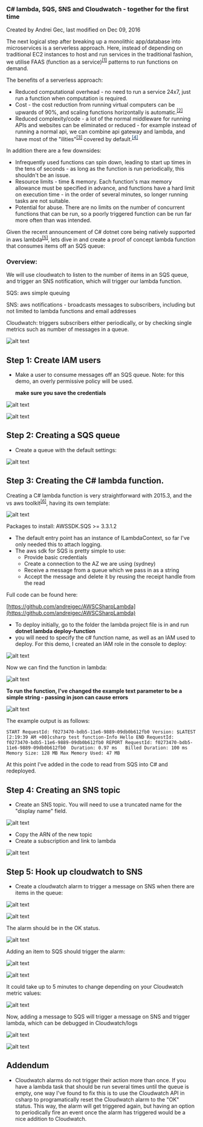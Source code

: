 ### C# lambda, SQS, SNS and Cloudwatch - together for the first time
Created by Andrei Gec, last modified on Dec 09, 2016

The next logical step after breaking up a monolithic app/database into microservices is a serverless approach.  Here, instead of depending on traditional EC2 instances to host and run services in the traditional fashion, we utilise FAAS (function as a service)<sup>[[1]](https://en.wikipedia.org/wiki/Function_as_a_Service)</sup> patterns to run functions on demand.

The benefits of a serverless approach:

*   Reduced computational overhead - no need to run a service 24x7, just run a function when computation is required.
*   Cost - the cost reduction from running virtual computers can be upwards of 90%, and scaling functions horizontally is automatic.<sup>[[2]](http://martinfowler.com/articles/serverless.html#Faas-ScalingCosts)</sup>
*   Reduced complexity/code - a lot of the normal middleware for running APIs and websites can be eliminated or reduced - for example instead of running a normal api, we can combine api gateway and lambda, and have most of the "ilities"<sup>[[3]](https://en.wikipedia.org/wiki/Non-functional_requirement)</sup> covered by default.<sup><span style="color: rgb(0,51,102);">[<span style="color: rgb(0,51,102);">[4]</span>](https://www.iron.io/what-is-serverless-computing/)</span></sup>

In addition there are a few downsides:

*   Infrequently used functions can spin down, leading to start up times in the tens of seconds - as long as the function is run periodically, this shouldn't be an issue.
*   Resource limits - time & memory. Each function's max memory allowance must be specified in advance, and functions have a hard limit on execution time - in the order of several minutes, so longer running tasks are not suitable.
*   Potential for abuse. There are no limits on the number of concurrent functions that can be run, so a poorly triggered function can be run far more often than was intended.

Given the recent announcement of C# dotnet core being natively supported in aws lambda<sup>[[5]](https://aws.amazon.com/blogs/compute/announcing-c-sharp-support-for-aws-lambda/)</sup>, lets dive in and create a proof of concept lambda function that consumes items off an SQS queue:

### Overview:

We will use cloudwatch to listen to the number of items in an SQS queue, and trigger an SNS notification, which will trigger our lambda function.

SQS: aws simple queuing

SNS: aws notifications - broadcasts messages to subscribers, including but not limited to lambda functions and email addresses

Cloudwatch: triggers subscribers either periodically, or by checking single metrics such as number of messages in a queue.

![alt text](https://raw.githubusercontent.com/andreigec/AWSCSharpLambda/master/images/image2016-12-9%2016-55-28.png)

## Step 1: Create IAM users

*   Make a user to consume messages off an SQS queue.  Note: for this demo, an overly permissive policy will be used.

    **make sure you save the credentials**

![alt text](https://raw.githubusercontent.com/andreigec/AWSCSharpLambda/master/images/image2016-12-9%2012-56-9.png)

![alt text](https://raw.githubusercontent.com/andreigec/AWSCSharpLambda/master/images/image2016-12-9%2012-56-33.png)

## Step 2: Creating a SQS queue

*   Create a queue with the default settings:  

![alt text](https://raw.githubusercontent.com/andreigec/AWSCSharpLambda/master/images/image2016-12-9%2010-32-21.png)

## Step 3: Creating the C# lambda function.

Creating a C# lambda function is very straightforward with 2015.3, and the vs aws toolkit<sup>[[6]](https://aws.amazon.com/sdk-for-net/)</sup>, having its own template:

![alt text](https://raw.githubusercontent.com/andreigec/AWSCSharpLambda/master/images/image2016-12-9%2010-27-57.png)

Packages to install: AWSSDK.SQS >= 3.3.1.2

*   The default entry point has an instance of ILambdaContext, so far I've only needed this to attach logging.
*   The aws sdk for SQS is pretty simple to use:
    *   Provide basic credentials
    *   Create a connection to the AZ we are using (sydney)
    *   Receive a message from a queue which we pass in as a string
    *   Accept the message and delete it by reusing the receipt handle from the read

Full code can be found here:

[https://github.com/andreigec/AWSCSharpLambda](https://github.com/andreigec/AWSCSharpLambda)

*   To deploy initially, go to the folder the lambda project file is in and run **dotnet lambda deploy-function**
*   you will need to specify the c# function name, as well as an IAM used to deploy. For this demo, I created an IAM role in the console to deploy:

![alt text](https://raw.githubusercontent.com/andreigec/AWSCSharpLambda/master/images/image2016-12-9%2013-17-31.png)

Now we can find the function in lambda:

![alt text](https://raw.githubusercontent.com/andreigec/AWSCSharpLambda/master/images/image2016-12-9%2013-18-27.png)

**To run the function, I've changed the example text parameter to be a simple string - passing in json can cause errors**

![alt text](https://raw.githubusercontent.com/andreigec/AWSCSharpLambda/master/images/image2016-12-9%2013-19-30.png)

The example output is as follows:

`
START RequestId: f0273470-bdb5-11e6-9889-09db0b612fb0 Version: $LATEST
[2:19:39 AM +00]csharp test function-Info Hello
END RequestId: f0273470-bdb5-11e6-9889-09db0b612fb0
REPORT RequestId: f0273470-bdb5-11e6-9889-09db0b612fb0  Duration: 0.97 ms   Billed Duration: 100 ms     Memory Size: 128 MB Max Memory Used: 47 MB
`

At this point I've added in the code to read from SQS into C# and redeployed.

## Step 4: Creating an SNS topic

*   Create an SNS topic. You will need to use a truncated name for the "display name" field.

![alt text](https://raw.githubusercontent.com/andreigec/AWSCSharpLambda/master/images/image2016-12-9%2010-35-8.png)

<div>

*   Copy the ARN of the new topic
*   Create a subscription and link to lambda  

</div>

![alt text](https://raw.githubusercontent.com/andreigec/AWSCSharpLambda/master/images/image2016-12-9%2015-57-47.png)

## Step 5: Hook up cloudwatch to SNS

*   Create a cloudwatch alarm to trigger a message on SNS when there are items in the queue:  

![alt text](https://raw.githubusercontent.com/andreigec/AWSCSharpLambda/master/images/image2016-12-9%2013-24-48.png)

![alt text](https://raw.githubusercontent.com/andreigec/AWSCSharpLambda/master/images/image2016-12-9%2013-25-17.png)

The alarm should be in the OK status.

![alt text](https://raw.githubusercontent.com/andreigec/AWSCSharpLambda/master/images/image2016-12-9%2013-26-2.png)

Adding an item to SQS should trigger the alarm:

![alt text](https://raw.githubusercontent.com/andreigec/AWSCSharpLambda/master/images/image2016-12-9%2013-26-22.png)

![alt text](https://raw.githubusercontent.com/andreigec/AWSCSharpLambda/master/images/image2016-12-9%2013-27-48.png)

It could take up to 5 minutes to change depending on your Cloudwatch metric values:

![alt text](https://raw.githubusercontent.com/andreigec/AWSCSharpLambda/master/images/image2016-12-9%2015-56-42.png)

Now, adding a message to SQS will trigger a message on SNS and trigger lambda, which can be debugged in Cloudwatch/logs

![alt text](https://raw.githubusercontent.com/andreigec/AWSCSharpLambda/master/images/image2016-12-9%2016-40-0.png)

![alt text](https://raw.githubusercontent.com/andreigec/AWSCSharpLambda/master/images/image2016-12-9%2016-41-4.png)

## Addendum

*   Cloudwatch alarms do not trigger their action more than once. If you have a lambda task that should be run several times until the queue is empty, one way I've found to fix this is to use the Cloudwatch API in csharp to programatically reset the Cloudwatch alarm to the "OK" status. This way, the alarm will get triggered again, but having an option to periodically fire an event once the alarm has triggered would be a nice addition to Cloudwatch.
